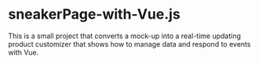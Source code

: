 # sneakerPage-with-Vue.js

This is a small project that converts a mock-up into a real-time updating product customizer that shows how to manage data and respond to events with Vue.
